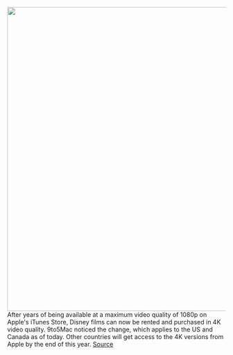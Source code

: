 <img src='https://cdn.vox-cdn.com/thumbor/iIZZiw-PdvLIb58Ff6CRJIwq61w=/0x0:2040x1358/1200x800/filters:focal(895x538:1221x864)/cdn.vox-cdn.com/uploads/chorus_image/image/67582611/Avengers254d1158179b58-2040.0.0.jpg' width='700px' /><br/>
After years of being available at a maximum video quality of 1080p on Apple's iTunes Store, Disney films can now be rented and purchased in 4K video quality. 9to5Mac noticed the change, which applies to the US and Canada as of today. Other countries will get access to the 4K versions from Apple by the end of this year.
<a href='https://www.theverge.com/2020/10/5/21502166/disney-marvel-pixar-movies-now-available-4k-apple-itunes-store'> Source <a/>